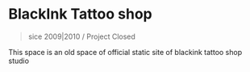 # BlackInk Tattoo shop

> sice 2009|2010 / Project Closed

This space is an old space of official static site of blackink tattoo shop studio
